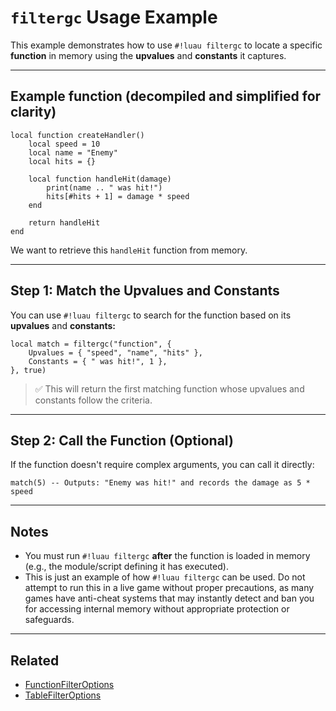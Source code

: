 # `filtergc` Usage Example

This example demonstrates how to use `#!luau filtergc` to locate a specific **function** in memory using the **upvalues** and **constants** it captures.

---

## Example function (decompiled and simplified for clarity)

```luau
local function createHandler()
    local speed = 10
    local name = "Enemy"
    local hits = {}

    local function handleHit(damage)
        print(name .. " was hit!")
        hits[#hits + 1] = damage * speed
    end

    return handleHit
end
```

We want to retrieve this `handleHit` function from memory.

---

## Step 1: Match the Upvalues and Constants

You can use `#!luau filtergc` to search for the function based on its **upvalues** and **constants:**

```luau
local match = filtergc("function", {
    Upvalues = { "speed", "name", "hits" },
    Constants = { " was hit!", 1 },
}, true)
```

> ✅ This will return the first matching function whose upvalues and constants follow the criteria.

---

## Step 2: Call the Function (Optional)

If the function doesn't require complex arguments, you can call it directly:

```luau
match(5) -- Outputs: "Enemy was hit!" and records the damage as 5 * speed
```
---

## Notes

- You must run `#!luau filtergc` **after** the function is loaded in memory (e.g., the module/script defining it has executed).
- This is just an example of how `#!luau filtergc` can be used. Do not attempt to run this in a live game without proper precautions, as many games have anti-cheat systems that may instantly detect and ban you for accessing internal memory without appropriate protection or safeguards.

---

## Related
- [FunctionFilterOptions](./FunctionFilterOptions.md)
- [TableFilterOptions](./TableFilterOptions.md)

